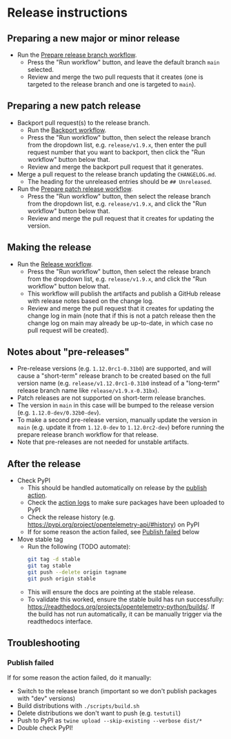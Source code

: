 # Release instructions

## Preparing a new major or minor release

* Run the [Prepare release branch workflow](https://github.com/trask/repository-template/actions/workflows/prepare-release-branch.yml).
  * Press the "Run workflow" button, and leave the default branch `main` selected.
  * Review and merge the two pull requests that it creates
    (one is targeted to the release branch and one is targeted to `main`).

## Preparing a new patch release

* Backport pull request(s) to the release branch.
  * Run the [Backport workflow](https://github.com/trask/repository-template/actions/workflows/backport.yml).
  * Press the "Run workflow" button, then select the release branch from the dropdown list,
    e.g. `release/v1.9.x`, then enter the pull request number that you want to backport,
    then click the "Run workflow" button below that.
  * Review and merge the backport pull request that it generates.
* Merge a pull request to the release branch updating the `CHANGELOG.md`.
  * The heading for the unreleased entries should be `## Unreleased`.
* Run the [Prepare patch release workflow](https://github.com/trask/repository-template/actions/workflows/prepare-patch-release.yml).
  * Press the "Run workflow" button, then select the release branch from the dropdown list,
    e.g. `release/v1.9.x`, and click the "Run workflow" button below that.
  * Review and merge the pull request that it creates for updating the version.

## Making the release

* Run the [Release workflow](https://github.com/open-telemetry/opentelemetry-python/actions/workflows/release.yml).
  * Press the "Run workflow" button, then select the release branch from the dropdown list,
    e.g. `release/v1.9.x`, and click the "Run workflow" button below that.
  * This workflow will publish the artifacts and publish a GitHub release with release notes based on the change log.
  * Review and merge the pull request that it creates for updating the change log in main
    (note that if this is not a patch release then the change log on main may already be up-to-date,
    in which case no pull request will be created).

## Notes about "pre-releases"

* Pre-release versions (e.g. `1.12.0rc1-0.31b0`) are supported, and will cause a "short-term" release branch
  to be created based on the full version name
  (e.g. `release/v1.12.0rc1-0.31b0` instead of a "long-term" release branch name like `release/v1.9.x-0.31bx`).
* Patch releases are not supported on short-term release branches.
* The version in `main` in this case will be bumped to the release version (e.g. `1.12.0-dev/0.32b0-dev`).
* To make a second pre-release version, manually update the version in `main`
  (e.g. update it from `1.12.0-dev` to `1.12.0rc2-dev`)
  before running the prepare release branch workflow for that release.
* Note that pre-releases are not needed for unstable artifacts.

## After the release

* Check PyPI
  * This should be handled automatically on release by the [publish action](https://github.com/open-telemetry/opentelemetry-python/blob/main/.github/workflows/publish.yml).
  * Check the [action logs](https://github.com/open-telemetry/opentelemetry-python/actions?query=workflow%3APublish) to make sure packages have been uploaded to PyPI
  * Check the release history (e.g. https://pypi.org/project/opentelemetry-api/#history) on PyPI
  * If for some reason the action failed, see [Publish failed](#publish-failed) below
* Move stable tag
  * Run the following (TODO automate):
    ```bash
    git tag -d stable
    git tag stable
    git push --delete origin tagname
    git push origin stable
    ```
  * This will ensure the docs are pointing at the stable release.
  * To validate this worked, ensure the stable build has run successfully:
    https://readthedocs.org/projects/opentelemetry-python/builds/.
    If the build has not run automatically, it can be manually trigger via the readthedocs interface.

## Troubleshooting

### Publish failed

If for some reason the action failed, do it manually:

- Switch to the release branch (important so we don't publish packages with "dev" versions)
- Build distributions with `./scripts/build.sh`
- Delete distributions we don't want to push (e.g. `testutil`)
- Push to PyPI as `twine upload --skip-existing --verbose dist/*`
- Double check PyPI!
